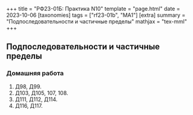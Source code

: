 +++
title = "РФ23-01Б: Практика N10"
template = "page.html"
date = 2023-10-06
[taxonomies]
tags = ["rf23-01b", "MA1"]
[extra]
summary = "Подпоследовательности и частичные пределы"
mathjax = "tex-mml"
+++

<!-- more -->

## Подпоследовательности и частичные пределы

### Домашняя работа

1. Д98, Д99.
2. Д103, Д105, 107, 108.
3. Д111, Д112, Д114.
4. Д116, Д117.